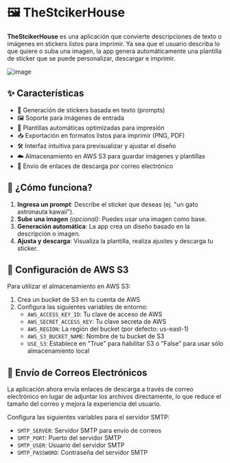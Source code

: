 # 🖼️ TheStcikerHouse

**TheStcikerHouse** es una aplicación que convierte descripciones de texto o imágenes en stickers listos para imprimir. Ya sea que el usuario describa lo que quiere o suba una imagen, la app genera automáticamente una plantilla de sticker que se puede personalizar, descargar e imprimir.

![image](https://github.com/user-attachments/assets/05d7886c-6d9e-477d-9bda-563bf0715be8)


## ✨ Características

- 🧠 Generación de stickers basada en texto (prompts)
- 🖼️ Soporte para imágenes de entrada
- 🎨 Plantillas automáticas optimizadas para impresión
- 📥 Exportación en formatos listos para imprimir (PNG, PDF)
- 🛠️ Interfaz intuitiva para previsualizar y ajustar el diseño
- ☁️ Almacenamiento en AWS S3 para guardar imágenes y plantillas
- 📧 Envío de enlaces de descarga por correo electrónico

## 🚀 ¿Cómo funciona?

1. **Ingresa un prompt**: Describe el sticker que deseas (ej. "un gato astronauta kawaii").
2. **Sube una imagen** *(opcional)*: Puedes usar una imagen como base.
3. **Generación automática**: La app crea un diseño basado en la descripción o imagen.
4. **Ajusta y descarga**: Visualiza la plantilla, realiza ajustes y descarga tu sticker.

## 🔧 Configuración de AWS S3

Para utilizar el almacenamiento en AWS S3:

1. Crea un bucket de S3 en tu cuenta de AWS
2. Configura las siguientes variables de entorno:
   - `AWS_ACCESS_KEY_ID`: Tu clave de acceso de AWS
   - `AWS_SECRET_ACCESS_KEY`: Tu clave secreta de AWS
   - `AWS_REGION`: La región del bucket (por defecto: us-east-1)
   - `AWS_S3_BUCKET_NAME`: Nombre de tu bucket de S3
   - `USE_S3`: Establece en "True" para habilitar S3 o "False" para usar sólo almacenamiento local

## 📩 Envío de Correos Electrónicos

La aplicación ahora envía enlaces de descarga a través de correo electrónico en lugar de adjuntar los archivos directamente, lo que reduce el tamaño del correo y mejora la experiencia del usuario.

Configura las siguientes variables para el servidor SMTP:
- `SMTP_SERVER`: Servidor SMTP para envío de correos
- `SMTP_PORT`: Puerto del servidor SMTP
- `SMTP_USER`: Usuario del servidor SMTP
- `SMTP_PASSWORD`: Contraseña del servidor SMTP
